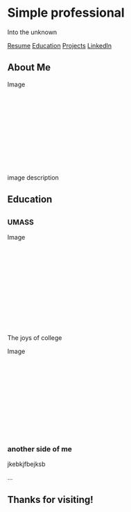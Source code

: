 <html lang="en">
<head>
<title> Hello world </title>
<meta charset="UTF-8">
<meta name="viewport" 
      content="width=device-width, initial-scale=1">
<style>
* {
 box-sizing: border-box; 
}
  
body {
  font-family: Arial, Helvetica, sans-serif;
  margin: 0 ;
}
/*Colors, fonts and backgrounds*/
  
  /* Header background color and font color*/
.header { 
  padding: 80px;
  text-align: center;
  background: #87CEDA;
  color: white; 
  }

  /* font size for header */
.header h1 {
  font-size: 40px;
  }

/*Style the top Navigation bar*/
  .navbar{
  overflow: hidden;
  background-color: #333;
  position: -webkit-sticky;
  position: sticky;
  top: 0;
  }

/* Style the navigation bar links*/
.navbar a {
  float: left;
  display: block; 
  color: white; 
  text-align: center;
  padding: 14px 20px;
  text-decoration: none;
}

/*Right-aligned link*/
.navbar a.right {
float: right;
}

/* Change color on hover/mouse-over */
.navbar a:hover {
   background-color: #87CEDA;
   color: black;
}


.row {
 display: -ms-flexbox;
 display: flex;
 -ms-flex-wrap: wrap;
 flex-wrap: wrap;
} 


.side{
 -ms- flex: 30%;
 flex: 30%;
 background-color: #f1f1f1;
 padding: 20px;
}

/*Main column*/ 
.main {
 -ms-flex:70%;
 flex:70%;
 background-color: white;
 padding: 20px
}

/*image*/
.photo {
   background-color: #aaa;
   width: 100%;
   padding: 20px;
  
}

/*footer*/
.footer{
width: 100%;
padding: 20px;
text-align: center; 
background: #87CEDA;
}

@media screen and (max-width: 700px) {
.row{
  flex-direction: column;
  }
}

@media screen and (max-width: 400px) { 
  .navbar a{
  float: none;
  width 100%;
  }
 }

  </style>
  </head>
<body>
   
<div class="header">
  <h1> Simple professional </h1>
  <p> Into the unknown</p>
</div>     
     
 <div class="navbar">
    <a href="#">Resume</a>
    <a href="#">Education</a>
    <a href="#">Projects</a>
    <a href="#" class="right">LinkedIn</a>
   </div>
    

<div class="row">
   <div class="side">
            <h2> About Me</h2>
            <div class="photo" style="height:200px;">Image</div> 
            <p> image description </p>
      </div>
      <div class="main">
            <h2> Education<h2>
                  <h3> UMASS</h3>
                 <div class="photo" style="height:200px;">Image</div>
       <br>
    <p> The joys of college</p>         
  <div class="photo" style="height:200px;">Image</div>    
    <h3> another side of me</h3>
    <p>jkebkjfbejksb </p>
          <p> ... </p>
   </div>
    </div>


<div class="footer">
 <h2>Thanks for visiting! </h2>
</div>

</body>
</html>
